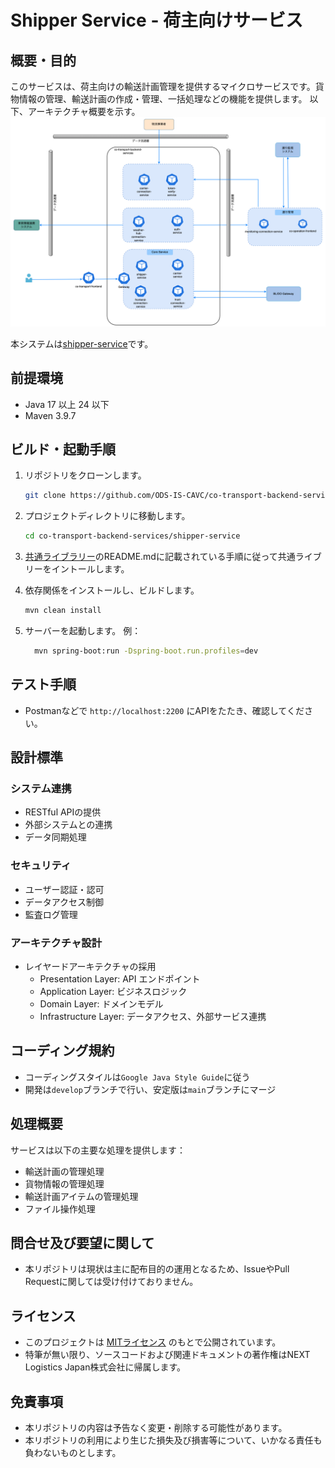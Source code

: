 # Shipper Service - 荷主向けサービス

## 概要・目的
このサービスは、荷主向けの輸送計画管理を提供するマイクロサービスです。貨物情報の管理、輸送計画の作成・管理、一括処理などの機能を提供します。
以下、アーキテクチャ概要を示す。  
![](../docs/architecture.png)

本システムは[shipper-service](https://github.com/ODS-IS-CAVC/co-transport-backend-services/tree/main/shipper-service)です。
## 前提環境
- Java 17 以上 24 以下
- Maven 3.9.7

## ビルド・起動手順
1. リポジトリをクローンします。
    ```bash
    git clone https://github.com/ODS-IS-CAVC/co-transport-backend-services.git
    ```
2. プロジェクトディレクトリに移動します。
    ```bash
    cd co-transport-backend-services/shipper-service
    ```
3. [共通ライブラリー](https://github.com/ODS-IS-CAVC/co-transport-backend-common.git)のREADME.mdに記載されている手順に従って共通ライブリーをイントールします。

4. 依存関係をインストールし、ビルドします。
    ```bash
    mvn clean install
    ```

5. サーバーを起動します。
   例：
    ```bash
      mvn spring-boot:run -Dspring-boot.run.profiles=dev
    ```

## テスト手順
- Postmanなどで `http://localhost:2200` にAPIをたたき、確認してください。

## 設計標準
### システム連携
  - RESTful APIの提供
  - 外部システムとの連携
  - データ同期処理

### セキュリティ
  - ユーザー認証・認可
  - データアクセス制御
  - 監査ログ管理

### アーキテクチャ設計
- レイヤードアーキテクチャの採用
  - Presentation Layer: API エンドポイント
  - Application Layer: ビジネスロジック
  - Domain Layer: ドメインモデル
  - Infrastructure Layer: データアクセス、外部サービス連携

## コーディング規約
- コーディングスタイルは`Google Java Style Guide`に従う
- 開発は`develop`ブランチで行い、安定版は`main`ブランチにマージ

## 処理概要
サービスは以下の主要な処理を提供します：
- 輸送計画の管理処理
- 貨物情報の管理処理
- 輸送計画アイテムの管理処理
- ファイル操作処理

## 問合せ及び要望に関して
- 本リポジトリは現状は主に配布目的の運用となるため、IssueやPull Requestに関しては受け付けておりません。

## ライセンス
- このプロジェクトは [MITライセンス](../LICENSE.txt) のもとで公開されています。  
- 特筆が無い限り、ソースコードおよび関連ドキュメントの著作権はNEXT Logistics Japan株式会社に帰属します。

## 免責事項
- 本リポジトリの内容は予告なく変更・削除する可能性があります。
- 本リポジトリの利用により生じた損失及び損害等について、いかなる責任も負わないものとします。